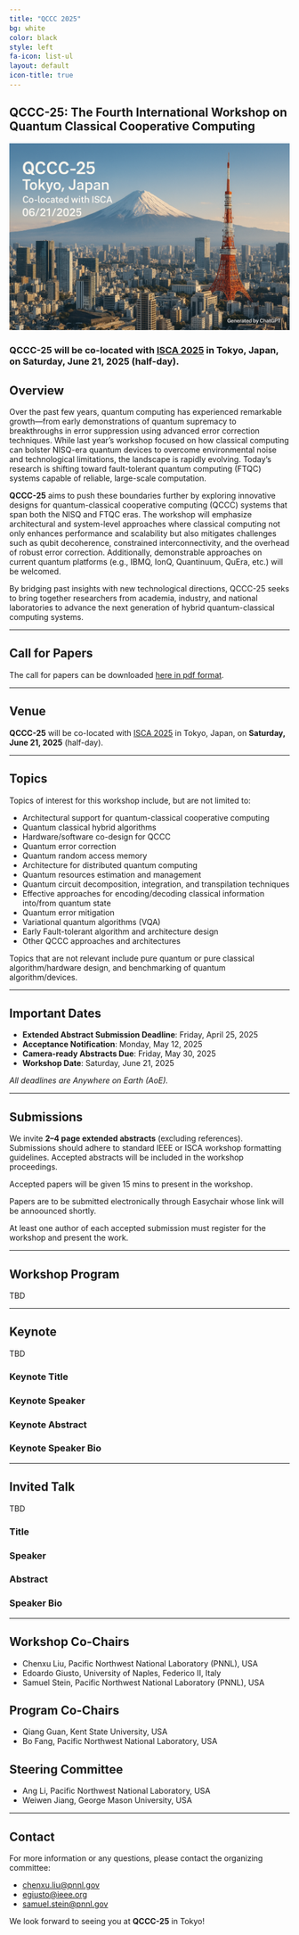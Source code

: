 ```yaml
---
title: "QCCC 2025"
bg: white
color: black
style: left
fa-icon: list-ul
layout: default
icon-title: true
---
```


## QCCC-25: The Fourth International Workshop on Quantum Classical Cooperative Computing

<div style="text-align:center;">
  <img src="img/tokyo1.png" alt="Tokyo" width="600px" />
</div>


### **QCCC-25** will be co-located with [ISCA 2025](https://iscaconf.org/isca2025/) in Tokyo, Japan, <br>on **Saturday, June 21, 2025** (half-day).


## Overview

Over the past few years, quantum computing has experienced remarkable growth—from early demonstrations of quantum supremacy to breakthroughs in error suppression using advanced error correction techniques. While last year’s workshop focused on how classical computing can bolster NISQ-era quantum devices to overcome environmental noise and technological limitations, the landscape is rapidly evolving. Today’s research is shifting toward fault-tolerant quantum computing (FTQC) systems capable of reliable, large-scale computation.

**QCCC-25** aims to push these boundaries further by exploring innovative designs for quantum-classical cooperative computing (QCCC) systems that span both the NISQ and FTQC eras. The workshop will emphasize architectural and system-level approaches where classical computing not only enhances performance and scalability but also mitigates challenges such as qubit decoherence, constrained interconnectivity, and the overhead of robust error correction. Additionally, demonstrable approaches on current quantum platforms (e.g., IBMQ, IonQ, Quantinuum, QuEra, etc.) will be welcomed.

By bridging past insights with new technological directions, QCCC-25 seeks to bring together researchers from academia, industry, and national laboratories to advance the next generation of hybrid quantum-classical computing systems.

---

## Call for Papers

The call for papers can be downloaded [here in pdf format](files/QCCC25_Call_for_Papers.pdf).

---

## Venue
**QCCC-25** will be co-located with [ISCA 2025](https://iscaconf.org/2025/) in Tokyo, Japan, on **Saturday, June 21, 2025** (half-day).

---

## Topics

Topics of interest for this workshop include, but are not limited to:

* Architectural support for quantum-classical cooperative computing
* Quantum classical hybrid algorithms
* Hardware/software co-design for QCCC
* Quantum error correction
* Quantum random access memory
* Architecture for distributed quantum computing
* Quantum resources estimation and management
* Quantum circuit decomposition, integration, and transpilation techniques
* Effective approaches for encoding/decoding classical information into/from quantum state
* Quantum error mitigation
* Variational quantum algorithms (VQA)
* Early Fault-tolerant algorithm and architecture design
* Other QCCC approaches and architectures

Topics that are not relevant include pure quantum or pure classical algorithm/hardware design, and benchmarking of quantum algorithm/devices.

---

## Important Dates

- **Extended Abstract Submission Deadline**: Friday, April 25, 2025  
- **Acceptance Notification**: Monday, May 12, 2025  
- **Camera-ready Abstracts Due**: Friday, May 30, 2025  
- **Workshop Date**: Saturday, June 21, 2025  

*All deadlines are Anywhere on Earth (AoE).*

---

## Submissions

We invite **2–4 page extended abstracts** (excluding references). Submissions should adhere to standard IEEE or ISCA workshop formatting guidelines. Accepted abstracts will be included in the workshop proceedings.  

Accepted papers will be given 15 mins to present in the workshop.

Papers are to be submitted electronically through Easychair <!--at [Here](https://easychair.org/conferences/?conf=qccc24).-->
whose link will be annoounced shortly.


At least one author of each accepted submission must register for the workshop and present the work.

---

## Workshop Program
TBD

---

## Keynote
TBD

### Keynote Title

### Keynote Speaker

### Keynote Abstract

### Keynote Speaker Bio

---

## Invited Talk
TBD

### Title

### Speaker

### Abstract

### Speaker Bio

---

<!--
## PC Members
* Hangrui Wang, MIT
* Zhiding Liang, University of Notre Dame
* Fan Chen, IU
* Zhixin Song, Georgia Institute of Technology
* Chansu Yu, Cleveland State University
* Sam Stein, Pacific Northwest National Laboratory
* Ang Li, Pacific Northwest National Laboratory
* Weiwen Jiang, George Mason University
* Shuai Xu, CASE
* Ji Liu , Argonne National Laboratory
* Vipin Chaudhary, CASE
* Zhepeng Wang, George Mason University
-->

## Workshop Co-Chairs
* Chenxu Liu, Pacific Northwest National Laboratory (PNNL), USA
* Edoardo Giusto, University of Naples, Federico II, Italy
* Samuel Stein, Pacific Northwest National Laboratory (PNNL), USA

## Program Co-Chairs
* Qiang Guan, Kent State University, USA
* Bo Fang, Pacific Northwest National Laboratory, USA

## Steering Committee
* Ang Li, Pacific Northwest National Laboratory, USA
* Weiwen Jiang, George Mason University, USA

---

## Contact
For more information or any questions, please contact the organizing committee:

- [chenxu.liu@pnnl.gov](mailto:chenxu.liu@pnnl.gov)  
- [egiusto@ieee.org](mailto:egiusto@ieee.org)  
- [samuel.stein@pnnl.gov](mailto:samuel.stein@pnnl.gov)

We look forward to seeing you at **QCCC-25** in Tokyo!